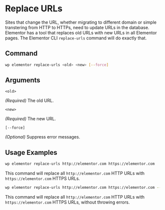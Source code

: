 # Replace URLs

<Badge type="tip" vertical="top" text="Elementor Core" /> <Badge type="warning" vertical="top" text="Advanced" />

Sites that change the URL, whether migrating to different domain or simple transtering from HTTP to HTTPs, need to update URLs in the database. Elementor has a tool that replaces old URLs with new URLs in all Elementor pages. The Elementor CLI `replace-urls` command will do exactly that.

## Command

```bash
wp elementor replace-urls <old> <new> [--force]
```

## Arguments

`<old>`

_(Required)_ The old URL.

`<new>`

_(Required)_ The new URL.

`[--force]`

_(Optional)_ Suppress error messages.

## Usage Examples

```bash
wp elementor replace-urls http://elementor.com https://elementor.com
```

This command will replace all `http://elementor.com` HTTP URLs with `https://elementor.com` HTTPS URLs.

```bash
wp elementor replace-urls http://elementor.com https://elementor.com --force
```

This command will replace all `http://elementor.com` HTTP URLs with `https://elementor.com` HTTPS URLs, without throwing errors.
